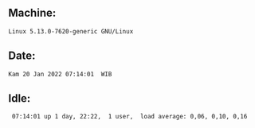 ## Machine:
```
Linux 5.13.0-7620-generic GNU/Linux
```
## Date:
```
Kam 20 Jan 2022 07:14:01  WIB
```
## Idle:
```
 07:14:01 up 1 day, 22:22,  1 user,  load average: 0,06, 0,10, 0,16
```
